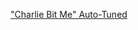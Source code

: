 ---
layout: post
wordpress_id: 338
wordpress_url: http://noesbueno.com/archives/338
date: '2009-11-12 17:00:57 -0600'
date_gmt: '2009-11-12 22:00:57 -0600'
body: |
  <p><a href="http://www.thehighdefinite.com/2009/11/charlie-bit-me-autotuned/">"Charlie Bit Me" Auto-Tuned</a></p>
---